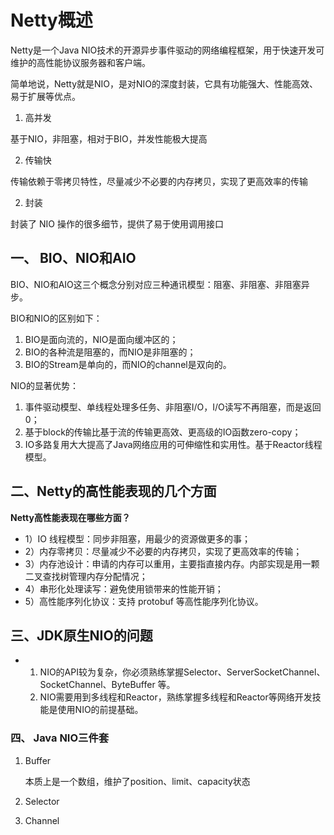 # Netty概述



Netty是一个Java NIO技术的开源异步事件驱动的网络编程框架，用于快速开发可维护的高性能协议服务器和客户端。

简单地说，Netty就是NIO，是对NIO的深度封装，它具有功能强大、性能高效、易于扩展等优点。



1. 高并发

基于NIO，非阻塞，相对于BIO，并发性能极大提高

2. 传输快

传输依赖于零拷贝特性，尽量减少不必要的内存拷贝，实现了更高效率的传输

2. 封装

封装了 NIO 操作的很多细节，提供了易于使用调用接口



## 一、 BIO、NIO和AIO



BIO、NIO和AIO这三个概念分别对应三种通讯模型：阻塞、非阻塞、非阻塞异步。

BIO和NIO的区别如下：

1. BIO是面向流的，NIO是面向缓冲区的；
2. BIO的各种流是阻塞的，而NIO是非阻塞的；
3. BIO的Stream是单向的，而NIO的channel是双向的。

NIO的显著优势：

1. 事件驱动模型、单线程处理多任务、非阻塞I/O，I/O读写不再阻塞，而是返回0；
2. 基于block的传输比基于流的传输更高效、更高级的IO函数zero-copy；
3. IO多路复用大大提高了Java网络应用的可伸缩性和实用性。基于Reactor线程模型。



## 二、Netty的高性能表现的几个方面



**Netty高性能表现在哪些方面？**

- 1）IO 线程模型：同步非阻塞，用最少的资源做更多的事；
- 2）内存零拷贝：尽量减少不必要的内存拷贝，实现了更高效率的传输；
- 3）内存池设计：申请的内存可以重用，主要指直接内存。内部实现是用一颗二叉查找树管理内存分配情况；
- 4）串形化处理读写：避免使用锁带来的性能开销；
- 5）高性能序列化协议：支持 protobuf 等高性能序列化协议。



## 三、JDK原生NIO的问题

* 1. NIO的API较为复杂，你必须熟练掌握Selector、ServerSocketChannel、SocketChannel、ByteBuffer 等。
  2. NIO需要用到多线程和Reactor，熟练掌握多线程和Reactor等网络开发技能是使用NIO的前提基础。

### 四、 Java NIO三件套

1. Buffer

   本质上是一个数组，维护了position、limit、capacity状态

2. Selector

3. Channel

